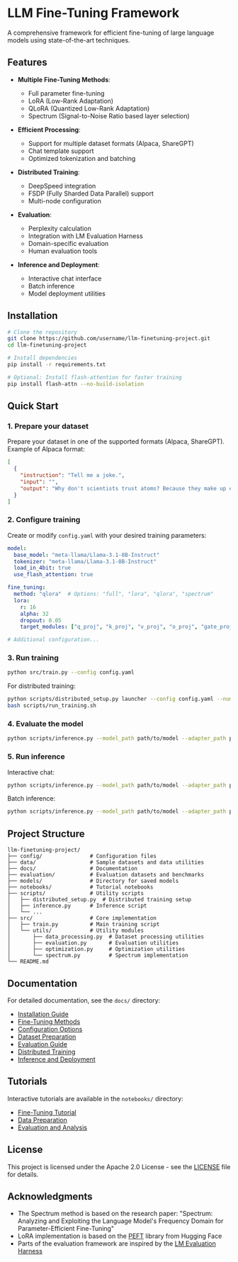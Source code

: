 # LLM Fine-Tuning Framework

A comprehensive framework for efficient fine-tuning of large language models using state-of-the-art techniques.

## Features

- **Multiple Fine-Tuning Methods**:
  - Full parameter fine-tuning
  - LoRA (Low-Rank Adaptation)
  - QLoRA (Quantized Low-Rank Adaptation)
  - Spectrum (Signal-to-Noise Ratio based layer selection)

- **Efficient Processing**:
  - Support for multiple dataset formats (Alpaca, ShareGPT)
  - Chat template support
  - Optimized tokenization and batching

- **Distributed Training**:
  - DeepSpeed integration
  - FSDP (Fully Sharded Data Parallel) support
  - Multi-node configuration

- **Evaluation**:
  - Perplexity calculation
  - Integration with LM Evaluation Harness
  - Domain-specific evaluation
  - Human evaluation tools

- **Inference and Deployment**:
  - Interactive chat interface
  - Batch inference
  - Model deployment utilities

## Installation

```bash
# Clone the repository
git clone https://github.com/username/llm-finetuning-project.git
cd llm-finetuning-project

# Install dependencies
pip install -r requirements.txt

# Optional: Install flash-attention for faster training
pip install flash-attn --no-build-isolation
```

## Quick Start

### 1. Prepare your dataset

Prepare your dataset in one of the supported formats (Alpaca, ShareGPT). Example of Alpaca format:

```json
[
  {
    "instruction": "Tell me a joke.",
    "input": "",
    "output": "Why don't scientists trust atoms? Because they make up everything!"
  }
]
```

### 2. Configure training

Create or modify `config.yaml` with your desired training parameters:

```yaml
model:
  base_model: "meta-llama/Llama-3.1-8B-Instruct"
  tokenizer: "meta-llama/Llama-3.1-8B-Instruct"
  load_in_4bit: true
  use_flash_attention: true

fine_tuning:
  method: "qlora"  # Options: "full", "lora", "qlora", "spectrum"
  lora:
    r: 16
    alpha: 32
    dropout: 0.05
    target_modules: ["q_proj", "k_proj", "v_proj", "o_proj", "gate_proj", "up_proj", "down_proj"]

# Additional configuration...
```

### 3. Run training

```bash
python src/train.py --config config.yaml
```

For distributed training:

```bash
python scripts/distributed_setup.py launcher --config config.yaml --num_gpus_per_node 4 --use_deepspeed
bash scripts/run_training.sh
```

### 4. Evaluate the model

```bash
python scripts/inference.py --model_path path/to/model --adapter_path path/to/adapter --evaluate --eval_dataset path/to/eval_data.json --perplexity --benchmarks lm-evaluation-harness
```

### 5. Run inference

Interactive chat:

```bash
python scripts/inference.py --model_path path/to/model --adapter_path path/to/adapter --chat --load_in_4bit
```

Batch inference:

```bash
python scripts/inference.py --model_path path/to/model --adapter_path path/to/adapter --batch --input_file inputs.json --output_file outputs.json --load_in_4bit
```

## Project Structure

```
llm-finetuning-project/
├── config/               # Configuration files
├── data/                 # Sample datasets and data utilities
├── docs/                 # Documentation
├── evaluation/           # Evaluation datasets and benchmarks
├── models/               # Directory for saved models
├── notebooks/            # Tutorial notebooks
├── scripts/              # Utility scripts
│   ├── distributed_setup.py  # Distributed training setup
│   ├── inference.py      # Inference script
│   └── ...
├── src/                  # Core implementation
│   ├── train.py          # Main training script
│   └── utils/            # Utility modules
│       ├── data_processing.py  # Dataset processing utilities
│       ├── evaluation.py       # Evaluation utilities
│       ├── optimization.py     # Optimization utilities
│       └── spectrum.py         # Spectrum implementation
└── README.md
```

## Documentation

For detailed documentation, see the `docs/` directory:

- [Installation Guide](docs/installation.md)
- [Fine-Tuning Methods](docs/fine_tuning_methods.md)
- [Configuration Options](docs/configuration.md)
- [Dataset Preparation](docs/datasets.md)
- [Evaluation Guide](docs/evaluation.md)
- [Distributed Training](docs/distributed_training.md)
- [Inference and Deployment](docs/inference.md)

## Tutorials

Interactive tutorials are available in the `notebooks/` directory:

- [Fine-Tuning Tutorial](notebooks/fine_tuning_tutorial.ipynb)
- [Data Preparation](notebooks/data_preparation.ipynb)
- [Evaluation and Analysis](notebooks/evaluation.ipynb)

## License

This project is licensed under the Apache 2.0 License - see the [LICENSE](LICENSE) file for details.

## Acknowledgments

- The Spectrum method is based on the research paper: "Spectrum: Analyzing and Exploiting the Language Model's Frequency Domain for Parameter-Efficient Fine-Tuning"
- LoRA implementation is based on the [PEFT](https://github.com/huggingface/peft) library from Hugging Face
- Parts of the evaluation framework are inspired by the [LM Evaluation Harness](https://github.com/EleutherAI/lm-evaluation-harness)
